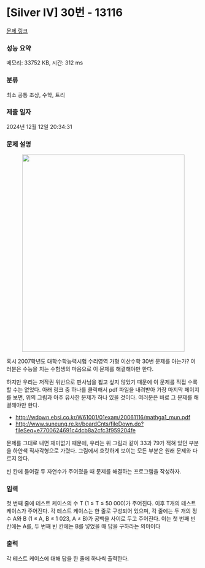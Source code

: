 # [Silver IV] 30번 - 13116

[문제 링크](https://www.acmicpc.net/problem/13116)

### 성능 요약

메모리: 33752 KB, 시간: 312 ms

### 분류

최소 공통 조상, 수학, 트리

### 제출 일자

2024년 12월 12일 20:34:31

### 문제 설명

<p style="text-align:center"><img alt="" src="https://onlinejudgeimages.s3-ap-northeast-1.amazonaws.com/problem/13116/image00.png" style="height:514px; width:423px"></p>

<p>혹시 2007학년도 대학수학능력시험 수리영역 가형 이산수학 30번 문제를 아는가? 여러분은 수능을 치는 수험생의 마음으로 이 문제를 해결해야만 한다.</p>

<p>하지만 우리는 저작권 위반으로 판사님을 뵙고 싶지 않았기 때문에 이 문제를 직접 수록할 수는 없었다. 아래 링크 중 하나를 클릭해서 pdf 파일을 내려받아 가장 마지막 페이지를 보면, 위의 그림과 아주 유사한 문제가 하나 있을 것이다. 여러분은 바로 그 문제를 해결해야만 한다.</p>

<ul>
	<li><a href="http://wdown.ebsi.co.kr/W61001/01exam/20061116/mathga1_mun.pdf">http://wdown.ebsi.co.kr/W61001/01exam/20061116/mathga1_mun.pdf</a></li>
	<li><a href="http://www.suneung.re.kr/boardCnts/fileDown.do?fileSeq=e7700624691c4dcb8a2cfc3f959204fe">http://www.suneung.re.kr/boardCnts/fileDown.do?fileSeq=e7700624691c4dcb8a2cfc3f959204fe</a></li>
</ul>

<p>문제를 그대로 내면 재미없기 때문에, 우리는 위 그림과 같이 33과 79가 적혀 있던 부분을 하얀색 직사각형으로 가렸다. 그림에서 흐릿하게 보이는 모든 부분은 원래 문제와 다르지 않다.</p>

<p>빈 칸에 들어갈 두 자연수가 주어졌을 때 문제를 해결하는 프로그램을 작성하자.</p>

### 입력

 <p>첫 번째 줄에 테스트 케이스의 수 T (1 ≤ T ≤ 50 000)가 주어진다. 이후 T개의 테스트 케이스가 주어진다. 각 테스트 케이스는 한 줄로 구성되어 있으며, 각 줄에는 두 개의 정수 A와 B (1 ≤ A, B ≤ 1 023, A ≠ B)가 공백을 사이로 두고 주어진다. 이는 첫 번째 빈 칸에는 A를, 두 번째 빈 칸에는 B를 넣었을 때 답을 구하라는 의미이다</p>

### 출력

 <p>각 테스트 케이스에 대해 답을 한 줄에 하나씩 출력한다.</p>
